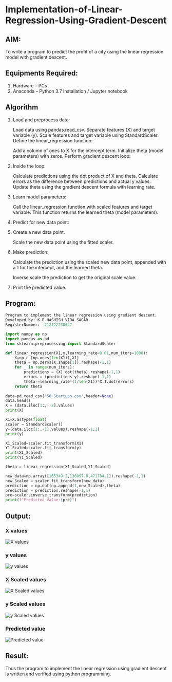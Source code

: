 # Implementation-of-Linear-Regression-Using-Gradient-Descent

## AIM:
To write a program to predict the profit of a city using the linear regression model with gradient descent.

## Equipments Required:
1. Hardware – PCs
2. Anaconda – Python 3.7 Installation / Jupyter notebook

## Algorithm
1. Load and preprocess data:

    Load data using pandas.read_csv. Separate features (X) and target variable (y). Scale features and target variable using StandardScaler. Define the linear_regression function:

    Add a column of ones to X for the intercept term. Initialize theta (model parameters) with zeros. Perform gradient descent loop:

2. Inside the loop:

   Calculate predictions using the dot product of X and theta.
   Calculate errors as the difference between predictions and actual y values.
   Update theta using the gradient descent formula with learning rate.
3. Learn model parameters:

   Call the linear_regression function with scaled features and target variable.
   This function returns the learned theta (model parameters).
4. Predict for new data point:

5. Create a new data point.

   Scale the new data point using the fitted scaler.
6. Make prediction:

   Calculate the prediction using the scaled new data point, appended with a 1 for the intercept, and the learned theta.
   
   Inverse scale the prediction to get the original scale value.
7. Print the predicted value.

## Program:
```py
Program to implement the linear regression using gradient descent.
Developed by: K.R.HASHISH VIDA SAGAR
RegisterNumber:  212222230047

import numpy as np
import pandas as pd
from sklearn.preprocessing import StandardScaler

def linear_regression(X1,y,learning_rate=0.01,num_iters=1000):
    X=np.c_[np.ones(len(X1)),X1]
    theta = np.zeros(X.shape[1]).reshape(-1,1)
    for _ in range(num_iters):
        predictions = (X).dot(theta).reshape(-1,1)
        errors = (predictions-y).reshape(-1,1)
        theta-=learning_rate*(1/len(X1))*X.T.dot(errors)
    return theta
    
data=pd.read_csv('50_Startups.csv',header=None)
data.head()
X = (data.iloc[1:,:-2].values)
print(X)

X1=X.astype(float)
scaler = StandardScaler()
y=(data.iloc[1:,-1].values).reshape(-1,1)
print(y)

X1_Scaled=scaler.fit_transform(X1)
Y1_Scaled=scaler.fit_transform(y)
print(X1_Scaled)
print(Y1_Scaled)

theta = linear_regression(X1_Scaled,Y1_Scaled)

new_data=np.array([165349.2,136897.8,471784.1]).reshape(-1,1)
new_Scaled = scaler.fit_transform(new_data)
prediction = np.dot(np.append(1,new_Scaled),theta)
prediction = prediction.reshape(-1,1)
pre=scaler.inverse_transform(prediction)
print(f"Predicted Value:{pre}")
```

## Output:

### X values
![X values](1.png)
### y values
![y values](2.png)
### X Scaled values
![X Scaled values](3.png)
### y Scaled values
![y Scaled values](4.png)
### Predicted value
![Predicted value](5.png) 


## Result:
Thus the program to implement the linear regression using gradient descent is written and verified using python programming.
